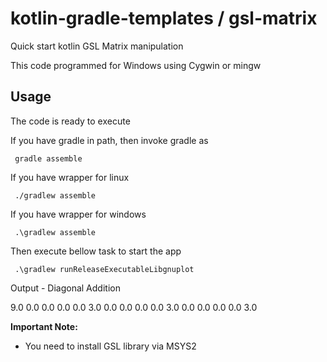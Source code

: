 # kotlin-gradle-templates / gsl-matrix
Quick start kotlin GSL Matrix manipulation

This code programmed for Windows using Cygwin or mingw

## Usage
The code is ready to execute 

If you have gradle in path, then invoke gradle as

     gradle assemble

If you have wrapper for linux

     ./gradlew assemble

If you have wrapper for windows

     .\gradlew assemble

Then execute bellow task to start the app

     .\gradlew runReleaseExecutableLibgnuplot

Output - Diagonal Addition

9.0 0.0 0.0 0.0 
0.0 3.0 0.0 0.0 
0.0 0.0 3.0 0.0 
0.0 0.0 0.0 3.0 


**Important Note:**
  * You need to install GSL library via MSYS2

